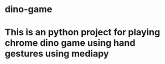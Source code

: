 # dino-game
# This is an python project for playing chrome dino game using hand gestures using mediapy





